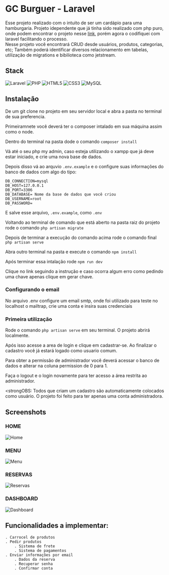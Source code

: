 # GC Burguer - Laravel

Esse projeto realizado com o intuito de ser um cardápio para uma hamburgaria. Projeto idependente que já tinha sido realizado com php puro, onde podem encontrar o projeto nesse <a href="https://github.com/GustavoCuerva/gc_burguer">link</a>, porém agora o codifiquei com laravel facilitando o processo.<br>
Nesse projeto você encontrará CRUD desde usuários, produtos, categorias, etc; Também poderá identificar diversos relacionamento em tabelas, utilização de migrations e bibilioteca como jetstream.

## Stack

![Laravel](https://img.shields.io/badge/laravel-%23FF2D20.svg?style=for-the-badge&logo=laravel&logoColor=white) ![PHP](https://img.shields.io/badge/php-%23777BB4.svg?style=for-the-badge&logo=php&logoColor=white) ![HTML5](https://img.shields.io/badge/html5-%23E34F26.svg?style=for-the-badge&logo=html5&logoColor=white) ![CSS3](https://img.shields.io/badge/css3-%231572B6.svg?style=for-the-badge&logo=css3&logoColor=white) ![MySQL](https://img.shields.io/badge/MySQL-005C84?style=for-the-badge&logo=mysql&logoColor=white)

## Instalação

De um git clone no projeto em seu servidor local e abra a pasta no terminal de sua preferencia.

Primeiramnete você deverá ter o composer intalado em sua máquina assim como o node.

Dentro do terminal na pasta dode o comando `composer install`

Vá até o seu php my admin, caso esteja utilizando o xampp que já deve estar iniciado, e crie uma nova base de dados.

Depois disso vá ao arquvio `.env.example` e o configure suas informações do banco de dados com algo do tipo:
```
DB_CONNECTION=mysql
DB_HOST=127.0.0.1
DB_PORT=3306
DB_DATABASE= Nome da base de dados que você criou
DB_USERNAME=root
DB_PASSWORD=
```
E salve esse arquivo, `.env.example`, como `.env`

Voltando ao terminal de comando que está aberto na pasta raiz do projeto rode o comando `php artisan migrate`

Depois de terminar a execução do comando acima rode o comando final `php artisan serve`

Abra outro terminal na pasta e execute o comando `npm install`

Após terminar essa intalação rode `npm run dev`

Clique no link seguindo a instrução e caso ocorra algum erro como pedindo uma chave apenas clique em gerar chave.

### Configurando o email

No arquivo .env configure um email smtp, onde foi utilizado para teste no localhost o mailtrap, crie uma conta e insira suas credenciais

### Primeira utilização
Rode o comando `php artisan serve` em seu terminal. O projeto abrirá localmente.

Após isso acesse a area de login e clique em cadastrar-se. Ao finalizar o cadastro você já estará logado como usuario comum.

Para obter a permissão de administrador você deverá acessar o banco de dados e alterar na coluna permission de 0 para 1.

Faça o logout e o login novamente para ter acesso a área restrita ao administrador.

<strongOBS:</strong> Todos que criam um cadastro são automaticamente colocados como usuário. O projeto foi feito para ter apenas uma conta administradora.

## Screenshots

### HOME
![Home](https://user-images.githubusercontent.com/86535275/215567886-7dea164f-9ce4-49c6-92f2-ee99ede38725.png)

### MENU
![Menu](https://user-images.githubusercontent.com/86535275/215568002-62b8237c-e41f-46e4-a6d7-957233fff846.png)

### RESERVAS
![Reservas](https://user-images.githubusercontent.com/86535275/215568238-309fb8e5-8991-42ef-a5cf-d28cfcd65462.png)

### DASHBOARD
![Dashboard](https://user-images.githubusercontent.com/86535275/215568304-1c19e8bb-e76d-4120-bcc4-09ec81834663.png)



## Funcionalidades a implementar:
    . Carrocel de produtos
    . Pedir produtos
        . Sistema de frete
        . Sistema de pagamentos
    . Enviar informações por email
        . Dados da reserva
        . Recuperar senha
        . Confirmar conta
